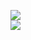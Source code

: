 [![](https://img.shields.io/badge/Made%20With-Github%20Spray-lightgrey.svg?style=for-the-badge&logo=github)](https://github.com/Annihil/github-spray#458)  
[![](https://i.imgur.com/2DrTn0Z.gif)](https://github.com/Annihil/github-spray)